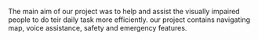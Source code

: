 The main aim of our project was to help and assist the visually impaired people to do teir daily task more efficiently. our project contains navigating map, voice assistance, safety and emergency features. 
